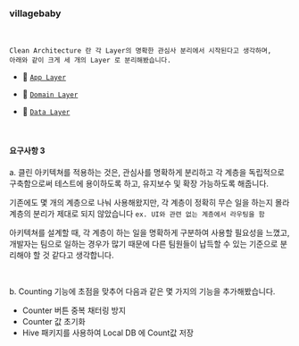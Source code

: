 ### villagebaby

<br>

```
Clean Architecture 란 각 Layer의 명확한 관심사 분리에서 시작된다고 생각하며,
아래와 같이 크게 세 개의 Layer 로 분리해봤습니다.
```

- 🥨 [`App Layer`](https://github.com/sangwoo24/villagebaby/tree/main/villagebaby/lib/app)

- 🍳 [`Domain Layer`](https://github.com/sangwoo24/villagebaby/tree/main/villagebaby/lib/domain)

- 🍕 [`Data Layer`](https://github.com/sangwoo24/villagebaby/tree/main/villagebaby/lib/data)

<br>

#### 요구사항 3

a. 클린 아키텍쳐를 적용하는 것은, 관심사를 명확하게 분리하고 각 계층을 독립적으로 구축함으로써 테스트에 용이하도록 하고, 유지보수 및 확장 가능하도록 해줍니다. 

기존에도 몇 개의 계층으로 나눠 사용해왔지만, 각 계층이 정확히 무슨 일을 하는지 몰라 계층의 분리가 제대로 되지 않았습니다 `ex. UI와 관련 없는 계층에서 라우팅을 함`

아키텍쳐를 설계할 때, 각 계층이 하는 일을 명확하게 구분하여 사용할 필요성을 느꼈고, 개발자는 팀으로 일하는 경우가 많기 때문에 다른 팀원들이 납득할 수 있는 기준으로 분리해야 할 것 같다고 생각합니다.

<br>

b. Counting 기능에 초점을 맞추어 다음과 같은 몇 가지의 기능을 추가해봤습니다.

- Counter 버튼 중복 채터링 방지
- Counter 값 초기화
- Hive 패키지를 사용하여 Local DB 에 Count값 저장
